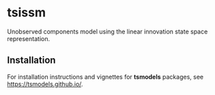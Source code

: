 # tsissm
Unobserved components model using the linear innovation state space representation.

## Installation

For installation instructions and vignettes for **tsmodels** packages, see https://tsmodels.github.io/.